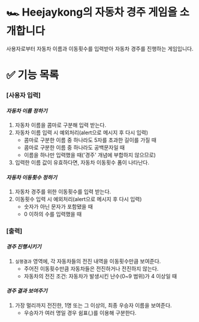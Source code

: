 # 🏎 Heejaykong의 자동차 경주 게임을 소개합니다

사용자로부터 자동차 이름과 이동횟수를 입력받아 자동차 경주를 진행하는 게임입니다.

# ✅ 기능 목록

### [사용자 입력]

#### _자동차 이름 정하기_

1. 자동차 이름을 콤마로 구분해 입력 받는다.
2. 자동차 이름 입력 시 예외처리(alert으로 메시지 후 다시 입력)
   - 콤마로 구분한 이름 중 하나라도 5자를 초과한 길이를 가질 때
   - 콤마로 구분한 이름 중 하나라도 공백문자일 때
   - 이름을 하나만 입력했을 때('경주' 개념에 부합하지 않으므로)
3. 입력한 이름 값이 유효하다면, 자동차 이동횟수 폼이 나타난다.

#### _자동차 이동횟수 정하기_

1. 자동차 경주를 위한 이동횟수를 입력 받는다.
2. 이동횟수 입력 시 예외처리(alert으로 메시지 후 다시 입력)
   - 숫자가 아닌 문자가 포함됐을 때
   - 0 이하의 수를 입력했을 때

### [출력]

#### _경주 진행시키기_

1. `실행결과` 영역에, 각 자동차들의 전진 내역을 이동횟수만큼 보여준다.
   - 주어진 이동횟수만큼 자동차들은 전진하거나 전진하지 않는다.
   - 자동차의 전진 조건: 자동차가 발생시킨 난수(0~9 범위)가 4 이상일 때

#### _경주 결과 보여주기_

1. 가장 멀리까지 전진한, 1명 또는 그 이상의, 최종 우승자 이름을 보여준다.
   - 우승자가 여러 명일 경우 쉼표(,)를 이용해 구분한다.
